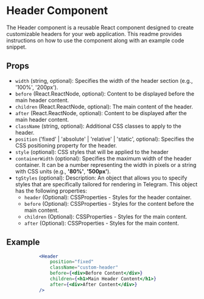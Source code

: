 # Header Component

The Header component is a reusable React component designed to create customizable headers for your web application. This readme provides instructions on how to use the component along with an example code snippet.

## Props
- `width` (string, optional): Specifies the width of the header section (e.g., '100%', '200px').
- `before` (React.ReactNode, optional): Content to be displayed before the main header content.
- `children` (React.ReactNode, optional): The main content of the header.
- `after` (React.ReactNode, optional): Content to be displayed after the main header content.
- `className` (string, optional): Additional CSS classes to apply to the header.
- `position` ('fixed' | 'absolute' | 'relative' | 'static', optional): Specifies the CSS positioning property for the header.
- `style` (optional): CSS styles that will be applied to the header
- `containerWidth` (optional): Specifies the maximum width of the header container. It can be a number representing the width in pixels or a string with CSS units (e.g., **'80%'**, **'500px'**).
- `tgStyles` (optional): Description: An object that allows you to specify styles that are specifically tailored for rendering in Telegram. This object has the following properties:
    - `header` (Optional): CSSProperties - Styles for the header container.
    - `before` (Optional): CSSProperties - Styles for the content before the main content.
    - `children` (Optional): CSSProperties - Styles for the main content.
    - `after` (Optional): CSSProperties - Styles for the main content.

## Example

```jsx
            <Header
                position="fixed"
                className="custom-header"
                before={<div>Before Content</div>}
                children={<h1>Main Header Content</h1>}
                after={<div>After Content</div>}
            />
```